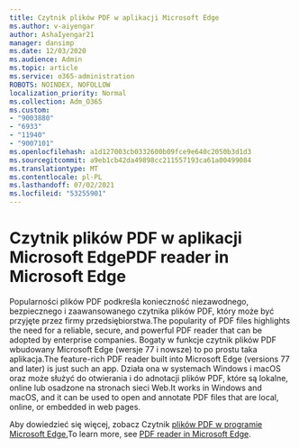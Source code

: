 ```yaml
---
title: Czytnik plików PDF w aplikacji Microsoft Edge
ms.author: v-aiyengar
author: AshaIyengar21
manager: dansimp
ms.date: 12/03/2020
ms.audience: Admin
ms.topic: article
ms.service: o365-administration
ROBOTS: NOINDEX, NOFOLLOW
localization_priority: Normal
ms.collection: Adm_O365
ms.custom:
- "9003880"
- "6933"
- "11940"
- "9007101"
ms.openlocfilehash: a1d127003cb0332600b09fce9e640c2050b3d1d3
ms.sourcegitcommit: a9eb1cb42da49898cc211557193ca61a00499084
ms.translationtype: MT
ms.contentlocale: pl-PL
ms.lasthandoff: 07/02/2021
ms.locfileid: "53255901"
---
```

# <a name="pdf-reader-in-microsoft-edge"></a><span data-ttu-id="ea276-102">Czytnik plików PDF w aplikacji Microsoft Edge</span><span class="sxs-lookup"><span data-stu-id="ea276-102">PDF reader in Microsoft Edge</span></span>

<span data-ttu-id="ea276-103">Popularności plików PDF podkreśla konieczność niezawodnego, bezpiecznego i zaawansowanego czytnika plików PDF, który może być przyjęte przez firmy przedsiębiorstwa.</span><span class="sxs-lookup"><span data-stu-id="ea276-103">The popularity of PDF files highlights the need for a reliable, secure, and powerful PDF reader that can be adopted by enterprise companies.</span></span> <span data-ttu-id="ea276-104">Bogaty w funkcje czytnik plików PDF wbudowany Microsoft Edge (wersje 77 i nowsze) to po prostu taka aplikacja.</span><span class="sxs-lookup"><span data-stu-id="ea276-104">The feature-rich PDF reader built into Microsoft Edge (versions 77 and later) is just such an app.</span></span> <span data-ttu-id="ea276-105">Działa ona w systemach Windows i macOS oraz może służyć do otwierania i do adnotacji plików PDF, które są lokalne, online lub osadzone na stronach sieci Web.</span><span class="sxs-lookup"><span data-stu-id="ea276-105">It works in Windows and macOS, and it can be used to open and annotate PDF files that are local, online, or embedded in web pages.</span></span>

<span data-ttu-id="ea276-106">Aby dowiedzieć się więcej, zobacz Czytnik [plików PDF w programie Microsoft Edge.](https://go.microsoft.com/fwlink/?linkid=2140005)</span><span class="sxs-lookup"><span data-stu-id="ea276-106">To learn more, see [PDF reader in Microsoft Edge](https://go.microsoft.com/fwlink/?linkid=2140005).</span></span>
